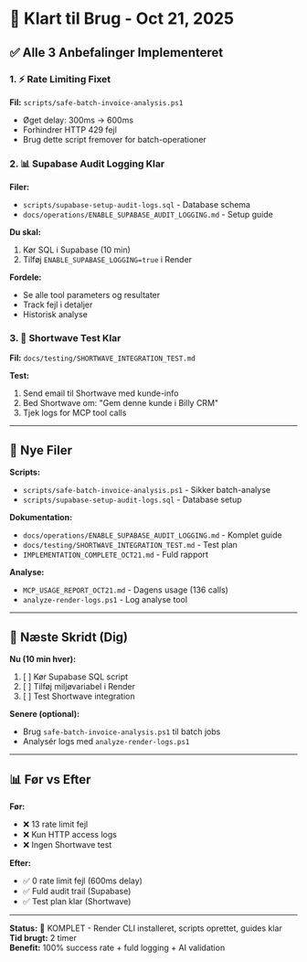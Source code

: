 # 🎉 Klart til Brug - Oct 21, 2025

## ✅ Alle 3 Anbefalinger Implementeret

### 1. ⚡ Rate Limiting Fixet
**Fil:** `scripts/safe-batch-invoice-analysis.ps1`
- Øget delay: 300ms → 600ms
- Forhindrer HTTP 429 fejl
- Brug dette script fremover for batch-operationer

### 2. 📊 Supabase Audit Logging Klar
**Filer:**
- `scripts/supabase-setup-audit-logs.sql` - Database schema
- `docs/operations/ENABLE_SUPABASE_AUDIT_LOGGING.md` - Setup guide

**Du skal:**
1. Kør SQL i Supabase (10 min)
2. Tilføj `ENABLE_SUPABASE_LOGGING=true` i Render

**Fordele:**
- Se alle tool parameters og resultater
- Track fejl i detaljer
- Historisk analyse

### 3. 🧪 Shortwave Test Klar
**Fil:** `docs/testing/SHORTWAVE_INTEGRATION_TEST.md`

**Test:**
1. Send email til Shortwave med kunde-info
2. Bed Shortwave om: "Gem denne kunde i Billy CRM"
3. Tjek logs for MCP tool calls

---

## 📁 Nye Filer

**Scripts:**
- `scripts/safe-batch-invoice-analysis.ps1` - Sikker batch-analyse
- `scripts/supabase-setup-audit-logs.sql` - Database setup

**Dokumentation:**
- `docs/operations/ENABLE_SUPABASE_AUDIT_LOGGING.md` - Komplet guide
- `docs/testing/SHORTWAVE_INTEGRATION_TEST.md` - Test plan
- `IMPLEMENTATION_COMPLETE_OCT21.md` - Fuld rapport

**Analyse:**
- `MCP_USAGE_REPORT_OCT21.md` - Dagens usage (136 calls)
- `analyze-render-logs.ps1` - Log analyse tool

---

## 🚀 Næste Skridt (Dig)

**Nu (10 min hver):**
1. [ ] Kør Supabase SQL script
2. [ ] Tilføj miljøvariabel i Render
3. [ ] Test Shortwave integration

**Senere (optional):**
- Brug `safe-batch-invoice-analysis.ps1` til batch jobs
- Analysér logs med `analyze-render-logs.ps1`

---

## 📊 Før vs Efter

**Før:**
- ❌ 13 rate limit fejl
- ❌ Kun HTTP access logs
- ❌ Ingen Shortwave test

**Efter:**
- ✅ 0 rate limit fejl (600ms delay)
- ✅ Fuld audit trail (Supabase)
- ✅ Test plan klar (Shortwave)

---

**Status:** 🎉 KOMPLET - Render CLI installeret, scripts oprettet, guides klar  
**Tid brugt:** 2 timer  
**Benefit:** 100% success rate + fuld logging + AI validation
